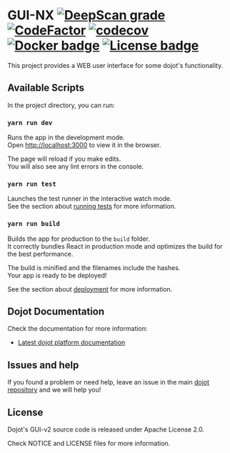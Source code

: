 # GUI-NX [![DeepScan grade](https://deepscan.io/api/teams/2690/projects/14212/branches/258416/badge/grade.svg)](https://deepscan.io/dashboard#view=project&tid=2690&pid=14212&bid=258416) [![CodeFactor](https://www.codefactor.io/repository/github/dojot/gui-v2/badge)](https://www.codefactor.io/repository/github/dojot/gui-v2) [![codecov](https://codecov.io/gh/dojot/gui-v2/branch/development/graph/badge.svg)](https://codecov.io/gh/dojot/gui-v2) [![Docker badge ](https://img.shields.io/docker/pulls/dojot/gui-v2.svg)](https://hub.docker.com/r/dojot/gui-v2/) [![License badge](https://img.shields.io/badge/License-Apache%202.0-blue.svg)](https://opensource.org/licenses/Apache-2.0)

This project provides a WEB user interface for some dojot's functionality.

## Available Scripts

In the project directory, you can run:

### `yarn run dev`

Runs the app in the development mode.<br>
Open [http://localhost:3000](http://localhost:3000) to view it in the browser.

The page will reload if you make edits.<br>
You will also see any lint errors in the console.

### `yarn run test`

Launches the test runner in the interactive watch mode.<br>
See the section about [running tests](https://facebook.github.io/create-react-app/docs/running-tests) for more information.

### `yarn run build`

Builds the app for production to the `build` folder.<br>
It correctly bundles React in production mode and optimizes the build for the best performance.

The build is minified and the filenames include the hashes.<br>
Your app is ready to be deployed!

See the section about [deployment](https://facebook.github.io/create-react-app/docs/deployment) for more information.

## Dojot Documentation

Check the documentation for more information:

- [Latest dojot platform documentation](https://dojotdocs.readthedocs.io/en/latest)

## Issues and help

If you found a problem or need help, leave an issue in the main
[dojot repository](https://github.com/dojot/dojot) and we will help you!

## License

Dojot's GUI-v2 source code is released under Apache License 2.0.

Check NOTICE and LICENSE files for more information.
